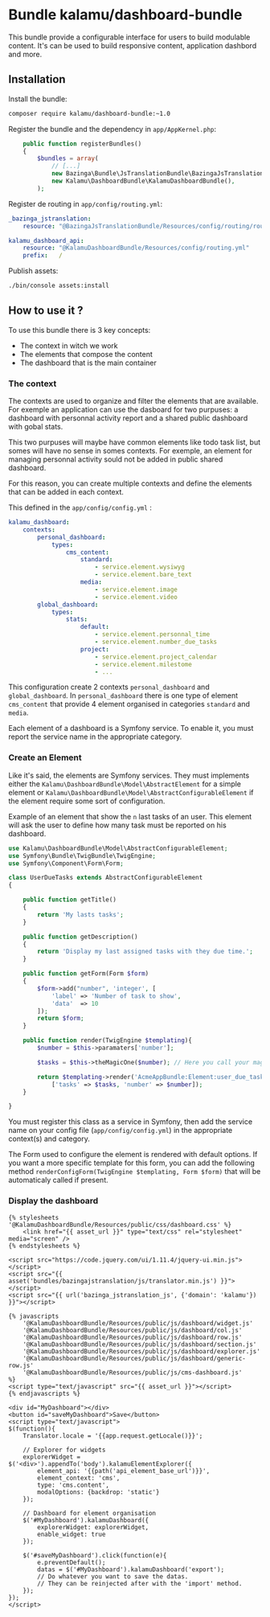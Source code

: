 # Bundle kalamu/dashboard-bundle

This bundle provide a configurable interface for users to build modulable content.
It's can be used to build responsive content, application dashbord and more.

## Installation

Install the bundle:

```sh
composer require kalamu/dashboard-bundle:~1.0
```

Register the bundle and the dependency in `app/AppKernel.php`:

``` php
    public function registerBundles()
    {
        $bundles = array(
            // [...]
            new Bazinga\Bundle\JsTranslationBundle\BazingaJsTranslationBundle(),
            new Kalamu\DashboardBundle\KalamuDashboardBundle(),
        );
```

Register de routing in `app/config/routing.yml`:

``` yaml
_bazinga_jstranslation:
    resource: "@BazingaJsTranslationBundle/Resources/config/routing/routing.yml"

kalamu_dashboard_api:
    resource: "@KalamuDashboardBundle/Resources/config/routing.yml"
    prefix:   /
```

Publish assets:

```sh
./bin/console assets:install
```

## How to use it ?

To use this bundle there is 3 key concepts:
* The context in witch we work
* The elements that compose the content
* The dashboard that is the main container


### The context
The contexts are used to organize and filter the elements that are available.
For exemple an application can use the dasboard for two purpuses: a dashboard
with personnal activity report and a shared public dashboard with gobal stats.

This two purpuses will maybe have common elements like todo task list, but somes
will have no sense in somes contexts. For exemple, an element for managing
personnal activity sould not be added in public shared dashboard.

For this reason, you can create multiple contexts and define the elements that
can be added in each context.

This defined in the `app/config/config.yml` :

``` yaml
kalamu_dashboard:
    contexts:
        personal_dashboard:
            types:
                cms_content:
                    standard:
                        - service.element.wysiwyg
                        - service.element.bare_text
                    media:
                        - service.element.image
                        - service.element.video
        global_dashboard:
            types:
                stats:
                    default:
                        - service.element.personnal_time
                        - service.element.number_due_tasks
                    project:
                        - service.element.project_calendar
                        - service.element.milestome
                        - ...
```

This configuration create 2 contexts `personal_dashboard` and `global_dashboard`.
In `personal_dashboard` there is one type of element `cms_content` that provide
4 element organised in categories `standard` and `media`.

Each element of a dashboard is a Symfony service. To enable it, you must report
the service name in the appropriate category.


### Create an Element

Like it's said, the elements are Symfony services. They must implements either
the `Kalamu\DashboardBundle\Model\AbstractElement` for a simple element or
`Kalamu\DashboardBundle\Model\AbstractConfigurableElement` if the element require
some sort of configuration.

Example of an element that show the `n` last tasks of an user. This element will
ask the user to define how many task must be reported on his dashboard.

``` php
use Kalamu\DashboardBundle\Model\AbstractConfigurableElement;
use Symfony\Bundle\TwigBundle\TwigEngine;
use Symfony\Component\Form\Form;

class UserDueTasks extends AbstractConfigurableElement
{

    public function getTitle()
    {
        return 'My lasts tasks';
    }

    public function getDescription()
    {
        return 'Display my last assigned tasks with they due time.';
    }

    public function getForm(Form $form)
    {
        $form->add("number", 'integer', [
            'label' => 'Number of task to show',
            'data'  => 10
        ]);
        return $form;
    }

    public function render(TwigEngine $templating){
        $number = $this->paramaters['number'];

        $tasks = $this->theMagicOne($number); // Here you call your magic method that get the last '$number' tasks of the current user

        return $templating->render('AcmeAppBundle:Element:user_due_tasks.html.twig',
            ['tasks' => $tasks, 'number' => $number]);
    }

}
```

You must register this class as a service in Symfony, then add the service name
on your config file (`app/config/config.yml`) in the appropriate context(s) and
category.

The Form used to configure the element is rendered with default options. If
you want a more specific template for this form, you can add the following method
`renderConfigForm(TwigEngine $templating, Form $form)` that will be automaticaly
called if present.

### Display the dashboard

``` twig
{% stylesheets '@KalamuDashboardBundle/Resources/public/css/dashboard.css' %}
    <link href="{{ asset_url }}" type="text/css" rel="stylesheet" media="screen" />
{% endstylesheets %}

<script src="https://code.jquery.com/ui/1.11.4/jquery-ui.min.js"></script>
<script src="{{ asset('bundles/bazingajstranslation/js/translator.min.js') }}"></script>
<script src="{{ url('bazinga_jstranslation_js', {'domain': 'kalamu'}) }}"></script>

{% javascripts
    '@KalamuDashboardBundle/Resources/public/js/dashboard/widget.js'
    '@KalamuDashboardBundle/Resources/public/js/dashboard/col.js'
    '@KalamuDashboardBundle/Resources/public/js/dashboard/row.js'
    '@KalamuDashboardBundle/Resources/public/js/dashboard/section.js'
    '@KalamuDashboardBundle/Resources/public/js/dashboard/explorer.js'
    '@KalamuDashboardBundle/Resources/public/js/dashboard/generic-row.js'
    '@KalamuDashboardBundle/Resources/public/js/cms-dashboard.js'
%}
<script type="text/javascript" src="{{ asset_url }}"></script>
{% endjavascripts %}

<div id="MyDashboard"></div>
<button id="saveMyDashboard">Save</button>
<script type="text/javascript">
$(function(){
    Translator.locale = '{{app.request.getLocale()}}';

    // Explorer for widgets
    explorerWidget = $('<div>').appendTo('body').kalamuElementExplorer({
        element_api: '{{path('api_element_base_url')}}',
        element_context: 'cms',
        type: 'cms.content',
        modalOptions: {backdrop: 'static'}
    });

    // Dashboard for element organisation
    $('#MyDashboard').kalamuDashboard({
        explorerWidget: explorerWidget,
        enable_widget: true
    });

    $('#saveMyDashboard').click(function(e){
        e.preventDefault();
        datas = $('#MyDashboard').kalamuDashboard('export');
        // Do whatever you want to save the datas.
        // They can be reinjected after with the 'import' method.
    });
});
</script>
```
